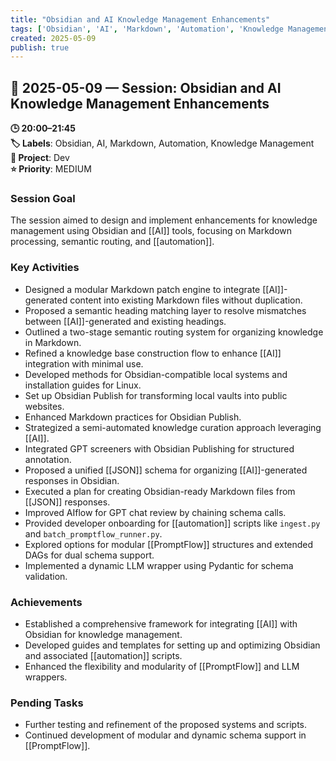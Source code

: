 ```yaml
---
title: "Obsidian and AI Knowledge Management Enhancements"
tags: ['Obsidian', 'AI', 'Markdown', 'Automation', 'Knowledge Management']
created: 2025-05-09
publish: true
---
```


## 📅 2025-05-09 — Session: Obsidian and AI Knowledge Management Enhancements

**🕒 20:00–21:45**  
**🏷️ Labels**: Obsidian, AI, Markdown, Automation, Knowledge Management  
**📂 Project**: Dev  
**⭐ Priority**: MEDIUM  


### Session Goal
The session aimed to design and implement enhancements for knowledge management using Obsidian and [[AI]] tools, focusing on Markdown processing, semantic routing, and [[automation]].

### Key Activities
- Designed a modular Markdown patch engine to integrate [[AI]]-generated content into existing Markdown files without duplication.
- Proposed a semantic heading matching layer to resolve mismatches between [[AI]]-generated and existing headings.
- Outlined a two-stage semantic routing system for organizing knowledge in Markdown.
- Refined a knowledge base construction flow to enhance [[AI]] integration with minimal use.
- Developed methods for Obsidian-compatible local systems and installation guides for Linux.
- Set up Obsidian Publish for transforming local vaults into public websites.
- Enhanced Markdown practices for Obsidian Publish.
- Strategized a semi-automated knowledge curation approach leveraging [[AI]].
- Integrated GPT screeners with Obsidian Publishing for structured annotation.
- Proposed a unified [[JSON]] schema for organizing [[AI]]-generated responses in Obsidian.
- Executed a plan for creating Obsidian-ready Markdown files from [[JSON]] responses.
- Improved AIflow for GPT chat review by chaining schema calls.
- Provided developer onboarding for [[automation]] scripts like `ingest.py` and `batch_promptflow_runner.py`.
- Explored options for modular [[PromptFlow]] structures and extended DAGs for dual schema support.
- Implemented a dynamic LLM wrapper using Pydantic for schema validation.

### Achievements
- Established a comprehensive framework for integrating [[AI]] with Obsidian for knowledge management.
- Developed guides and templates for setting up and optimizing Obsidian and associated [[automation]] scripts.
- Enhanced the flexibility and modularity of [[PromptFlow]] and LLM wrappers.

### Pending Tasks
- Further testing and refinement of the proposed systems and scripts.
- Continued development of modular and dynamic schema support in [[PromptFlow]].
